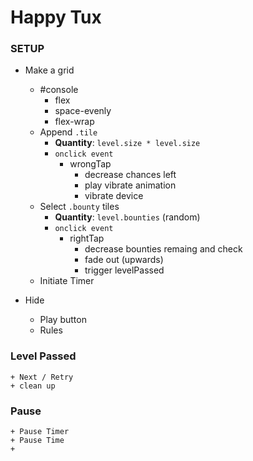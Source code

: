 # Happy Tux

### SETUP
+ Make a grid
	- #console
		+ flex
		+ space-evenly
		+ flex-wrap
	- Append `.tile`
		+ **Quantity**: `level.size * level.size`
		+ `onclick event` 
			- wrongTap
				+ decrease chances left
				+ play vibrate animation
				+ vibrate device
	- Select `.bounty` tiles
		+ **Quantity**: `level.bounties` (random)
		+ `onclick event`
			- rightTap
				+ decrease bounties remaing and check
				+ fade out (upwards)
				+ trigger levelPassed
	- Initiate Timer

+ Hide
	- Play button
	- Rules

### Level Passed
	+ Next / Retry
	+ clean up

### Pause
	+ Pause Timer
	+ Pause Time
	+
